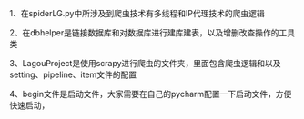 1、在spiderLG.py中所涉及到爬虫技术有多线程和IP代理技术的爬虫逻辑



2、在dbhelper是链接数据库和对数据库进行建库建表，以及增删改查操作的工具类




3、LagouProject是使用scrapy进行爬虫的文件夹，里面包含爬虫逻辑和以及setting、pipeline、item文件的配置


4、begin文件是启动文件，大家需要在自己的pycharm配置一下启动文件，方便快速启动，



